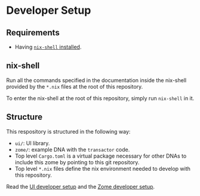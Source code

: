 # Developer Setup

## Requirements

- Having [`nix-shell` installed](https://developer.holochain.org/docs/install/).

## nix-shell

Run all the commands specified in the documentation inside the nix-shell provided by the `*.nix` files at the root of this repository.

To enter the nix-shell at the root of this repository, simply run `nix-shell` in it.

## Structure

This respository is structured in the following way:

- `ui/`: UI library.
- `zome/`: example DNA with the `transactor` code.
- Top level `Cargo.toml` is a virtual package necessary for other DNAs to include this zome by pointing to this git repository.
- Top level `*.nix` files define the nix environment needed to develop with this repository.

Read the [UI developer setup](/ui/README.md) and the [Zome developer setup](/zome/README.md).
